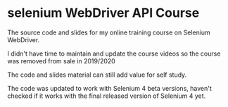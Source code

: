 # selenium WebDriver API Course

The source code and slides for my online training course on Selenium WebDriver.

I didn't have time to maintain and update the course videos so the course was removed from sale in 2019/2020

The code and slides material can still add value for self study.

The code was updated to work with Selenium 4 beta versions, haven't checked if it works with the final released version of Selenium 4 yet.